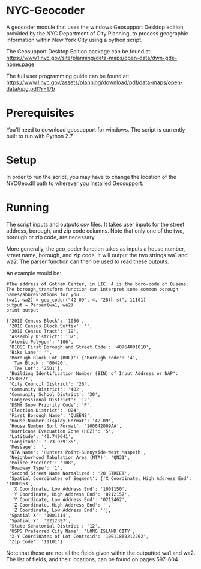 # NYC-Geocoder
A geocoder module that uses the windows Geosupport Desktop edition, provided by the NYC Department of City Planning, to process geographic information within New York City using a python script.

 The Geosupport Desktop Edition package can be found at:
 https://www1.nyc.gov/site/planning/data-maps/open-data/dwn-gde-home.page

 The full user programming guide can be found at: 
 https://www1.nyc.gov/assets/planning/download/pdf/data-maps/open-data/upg.pdf?r=17b
 
# Prerequisites
You'll need to download geosupport for windows.
The script is currently built to run with Python 2.7.

# Setup
In order to run the script, you may have to change the location of the NYCGeo.dll path to wherever you installed Geosupport. 

# Running
The script inputs and outputs csv files. It takes user inputs for the street address, borough, and zip code columns. Note that only one of the two, borough or zip code, are necessary.

More generally, the geo_coder function takes as inputs a house number, street name, borough, and zip code. It will output the two strings wa1 and wa2. The parser function can then be used to read these outputs.

An example would be:
```
#The address of Gotham Center, in LIC. 4 is the boro-code of Queens. The borough_transform function can interpret some common borough names/abbreviations for you.
(wa1, wa2) = geo_coder("42-09", 4, "28th st", 11101) 
output = Parser(wa1, wa2)
print output

{'2010 Census Block': '1050',
 '2010 Census Block Suffix': '',
 '2010 Census Tract': '19',
 'Assembly District': '37',
 'Atomic Polygon': '106',
 'B10SC First Borough and Street Code': '40764001010',
 'Bike Lane': '',
 'Borough Block Lot (BBL)': {'Borough code': '4',
  'Tax Block': '00420',
  'Tax Lot': '7501'},
 'Building Identification Number (BIN) of Input Address or NAP': '4538327',
 'City Council District': '26',
 'Community District': '402',
 'Community School District': '30',
 'Congressional District': '12',
 'DSNY Snow Priority Code': 'P',
 'Election District': '024',
 'First Borough Name': 'QUEENS',
 'House Number Display Format': '42-09',
 'House Number Sort Format': '100042009AA',
 'Hurricane Evacuation Zone (HEZ)': '5',
 'Latitude': '40.749641',
 'Longitude': '-73.939135',
 'Message': '',
 'NTA Name': 'Hunters Point-Sunnyside-West Maspeth',
 'Neighborhood Tabulation Area (NTA)': 'QN31',
 'Police Precinct': '108',
 'Roadway Type': '1',
 'Second Street Name Normalized': '28 STREET',
 'Spatial Coordinates of Segment': {'X Coordinate, High Address End': '1000963',
  'X Coordinate, Low Address End': '1001150',
  'Y Coordinate, High Address End': '0212157',
  'Y Coordinate, Low Address End': '0212462',
  'Z Coordinate, High Address End': '',
  'Z Coordinate, Low Address End': ''},
 'Spatial X': '1001114',
 'Spatial Y': '0212397',
 'State Senatorial District': '12',
 'USPS Preferred City Name': 'LONG ISLAND CITY',
 'X-Y Coordinates of Lot Centroid': '10011860212262',
 'Zip Code': '11101'}
```

Note that these are not all the fields given within the outputted wa1 and wa2. The list of fields, and their locations, can be found on pages 597-604
